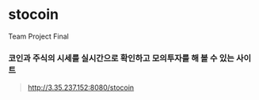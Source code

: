 # stocoin
Team Project Final

### 코인과 주식의 시세를 실시간으로 확인하고 모의투자를 해 볼 수 있는 사이트
> http://3.35.237.152:8080/stocoin
